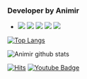 ### Developer by Animir 

- <img src="https://img.shields.io/badge/Kotlin-Main-purple?logo=kotlin&logoColor=white"> <img src="https://img.shields.io/badge/Android-Main-green?logo=android&logoColor=white"> <img src="https://img.shields.io/badge/Flutter-sub-blue?logo=kotlin&logoColor=white"> <img src="https://img.shields.io/badge/JavaScript-Sub-yellow?logo=javascript&logoColor=white">  <img src="https://img.shields.io/badge/PHP-Sub-orange?logo=php&logoColor=white">


[![Top Langs](https://github-readme-stats.vercel.app/api/top-langs/?username=animirsoft&layout=compact)](https://github.com/anuraghazra/github-readme-stats) 

![Animir github stats](https://github-readme-stats.vercel.app/api?username=animirsoft&show_icons=true)

  
[![Hits](https://hits.seeyoufarm.com/api/count/incr/badge.svg?url=https%3A%2F%2Fgithub.com%2FAnimirSoft&count_bg=%2379C83D&title_bg=%23555555&icon=&icon_color=%23E7E7E7&title=hits&edge_flat=true)](https://hits.seeyoufarm.com) [![Youtube Badge](https://img.shields.io/badge/Youtube-ff0000?style=flat-square&logo=youtube&link=https://www.youtube.com/user/iris1756able)](https://www.youtube.com/user/iris1756able)




<!-- 배지 : https://shields.io/ 아이콘 : https://simpleicons.org/ -->

<!-- <left><img src="https://user-images.githubusercontent.com/25942272/109255407-46b91080-7837-11eb-9c06-e63e8c7236e7.jpg" width="25%" height="25%"></left> -->

<!-- [![Hits](https://hits.seeyoufarm.com/api/count/incr/badge.svg?url=https%3A%2F%2Fgithub.com%2FAnimirSoft&count_bg=%2379C83D&title_bg=%23555555&icon=&icon_color=%23E7E7E7&title=hits&edge_flat=true)](https://hits.seeyoufarm.com) -->

<!-- [![Tech Blog Badge](https://camo.githubusercontent.com/1dfd498a979c2d50880d6ed92c8c31413575063ea3a38df54bba28620e84ba5f/687474703a2f2f696d672e736869656c64732e696f2f62616467652f2d54656368253230626c6f672d626c61636b3f7374796c653d666c61742d737175617265266c6f676f3d676974687562266c696e6b3d68747470733a2f2f7a7a737a612e6769746875622e696f2f)](https://zzsza.github.io/) -->

<!-- [![Linkedin Badge](https://camo.githubusercontent.com/8933bfda6fb4631781c7b66084ac291bfa6b198714f7c610f4b545d1a5e60a03/68747470733a2f2f696d672e736869656c64732e696f2f62616467652f2d4c696e6b6564496e2d626c75653f7374796c653d666c61742d737175617265266c6f676f3d4c696e6b6564696e266c6f676f436f6c6f723d7768697465266c696e6b3d68747470733a2f2f7777772e6c696e6b6564696e2e636f6d2f696e2f73656f6e672d79756e2d6279656f6e2d3831383361383131332f)](https://www.linkedin.com/) -->

<!-- [![Youtube Badge](https://img.shields.io/badge/Youtube-ff0000?style=flat-square&logo=youtube&link=https://www.youtube.com/user/iris1756able)](https://www.youtube.com/user/iris1756able) -->

<!-- [![Facebook Badge](https://camo.githubusercontent.com/2fe3f533489be145639fcb8a81b59a308b37d56153bef03f36409ccf672a2884/68747470733a2f2f696d672e736869656c64732e696f2f62616467652f2d46616365626f6f6b2d3138373766323f7374796c653d666c61742d737175617265266c6f676f3d66616365626f6f6b266c6f676f436f6c6f723d7768697465266c696e6b3d68747470733a2f2f7777772e66616365626f6f6b2e636f6d2f7a7a737a61)](https://www.facebook.com)  -->

<!-- [![Instagram Badge](https://camo.githubusercontent.com/56ce0bac8c92051fc20744a02ef96f4361f92c36032d765312d31e25995391a3/68747470733a2f2f696d672e736869656c64732e696f2f62616467652f2d496e7374616772616d2d6464326137623f7374796c653d666c61742d737175617265266c6f676f3d696e7374616772616d266c6f676f436f6c6f723d7768697465266c696e6b3d68747470733a2f2f7777772e696e7374616772616d2e636f6d2f646174612e736369656e746973742f)](https://www.instagram.com/)  -->

<!-- [![Gmail Badge](https://camo.githubusercontent.com/232ae39e76c443e7f22fd44c25b87c9808f6baad8f0ae084704e8d0ca23339c8/68747470733a2f2f696d672e736869656c64732e696f2f62616467652f2d476d61696c2d6431343833363f7374796c653d666c61742d737175617265266c6f676f3d476d61696c266c6f676f436f6c6f723d7768697465266c696e6b3d6d61696c746f3a736e756779756e303140676d61696c2e636f6d)](mailto:iris1756@gmail.com) -->


